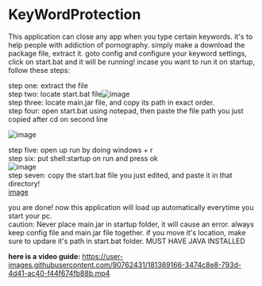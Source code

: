 # KeyWordProtection
This application can close any app when you type certain keywords. it's to help people with addiction of pornography. simply make a download the package file, extract it. goto config and configure your keyword settings, click on start.bat and it will be running! incase you want to run it on startup, follow these steps:

step one: extract the file                                                                                                                                                
step two: locate start.bat file![image](https://user-images.githubusercontent.com/90762431/181344405-3684b93b-7dee-40fd-8385-52fc805152da.png)                            
step three: locate main.jar file, and copy its path in exact order.                                                                                                        
step four: open start.bat using notepad, then paste the file path you just copied after cd on second line                           

![image](https://user-images.githubusercontent.com/90762431/181369543-cdb51fc7-bf7f-4f89-bf24-68f0cc20bf1a.png)

step five: open up run by doing windows + r                                                                                                                                
step six: put shell:startup on run and press ok                                                                                                                                                                            
![image](https://user-images.githubusercontent.com/90762431/181345278-b70dc475-8b6d-47fa-b60c-1e7a470f3ec1.png)                                                                             
step seven: copy the start.bat file you just edited, and paste it in that directory!                                                                                                                                                          
[image](https://user-images.githubusercontent.com/90762431/181345627-00d4f0a9-e890-475f-95e4-bdb4173d6d5d.png)                                                                             

you are done! now this application will load up automatically everytime you start your pc.                                                                                                                                                          
caution: Never place main.jar in startup folder, it will cause an error. always keep config file and main.jar file together. if you move it's location, make sure to updare it's path in start.bat folder. MUST HAVE JAVA INSTALLED

**here is a video guide:**                                                                                                                                               https://user-images.githubusercontent.com/90762431/181369166-3474c8e8-793d-4d41-ac40-f44f674fb88b.mp4


